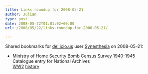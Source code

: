```yaml
---
title: Links roundup for 2008-05-21
author: Julian
type: post
date: 2008-05-22T01:01:02+00:00
url: /2008/05/22/links-roundup-for-2008-05-21/

---
```

Shared bookmarks for [del.icio.us][1] user [Synesthesia][2] on 2008-05-21:

  * [Ministry of Home Security Bomb Census Survey 1940-1945][3]  
    Catalogue entry for National Archives  
    [WW2][4] [history][5]

 [1]: http://del.icio.us/
 [2]: http://del.icio.us/synesthesia
 [3]: http://www.nationalarchives.gov.uk/catalogue/RdLeaflet.asp?sLeafletID=344
 [4]: http://del.icio.us/synesthesia/WW2
 [5]: http://del.icio.us/synesthesia/history